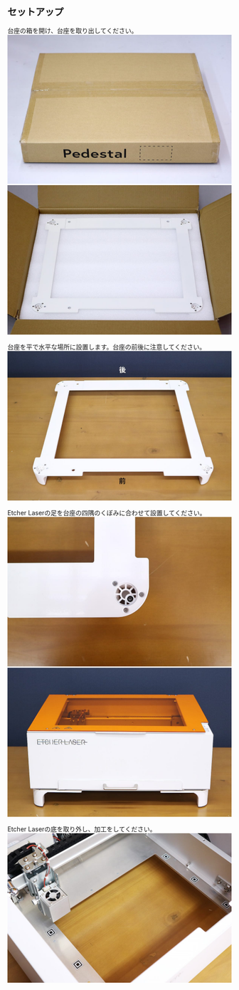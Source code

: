 ## セットアップ
台座の箱を開け、台座を取り出してください。
<img src="./images/Pedestal_1.jpg">
<img src="./images/Pedestal_2.jpg">

台座を平で水平な場所に設置します。台座の前後に注意してください。
<img src="./images/Pedestal_3.jpg">

Etcher Laserの足を台座の四隅のくぼみに合わせて設置してください。
<img src="./images/Pedestal_4.jpg">
<img src="./images/Pedestal_5.jpg">

Etcher Laserの底を取り外し、加工をしてください。
<img src="./images/Pedestal_6.jpg">
